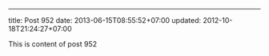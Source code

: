 ---
title: Post 952
date: 2013-06-15T08:55:52+07:00
updated: 2012-10-18T21:24:27+07:00

This is content of post 952